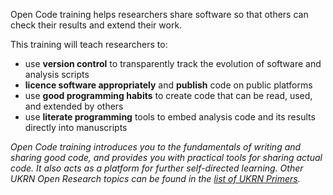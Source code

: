 Open Code training helps researchers share software so that others can check their results and extend their work.

This training will teach researchers to:
* use **version control** to transparently track the evolution of software and analysis scripts
* **licence software appropriately** and **publish** code on public platforms
* use **good programming habits** to create code that can be read, used, and extended by others
* use **literate programming** tools to embed analysis code and its results directly into manuscripts

_Open Code training introduces you to the fundamentals of writing and sharing good code, and
provides you with practical tools for sharing actual code. It also acts as a
platform for further self-directed learning.
Other UKRN Open Research topics can be found in the [list of UKRN Primers](https://ukrn.org/primers/)._
